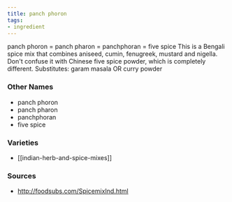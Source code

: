 ```yaml
---
title: panch phoron
tags:
- ingredient
---
```

panch phoron = panch pharon = panchphoran = five spice This is a Bengali spice mix that combines aniseed, cumin, fenugreek, mustard and nigella. Don't confuse it with Chinese five spice powder, which is completely different. Substitutes: garam masala OR curry powder

### Other Names

* panch phoron
* panch pharon
* panchphoran
* five spice

### Varieties

* [[indian-herb-and-spice-mixes]]

### Sources
* http://foodsubs.com/SpicemixInd.html
